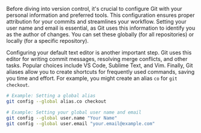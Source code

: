 Before diving into version control, it's crucial to configure Git with your personal information and preferred tools. This configuration ensures proper attribution for your commits and streamlines your workflow. Setting your user name and email is essential, as Git uses this information to identify you as the author of changes. You can set these globally (for all repositories) or locally (for a specific repository).

Configuring your default text editor is another important step. Git uses this editor for writing commit messages, resolving merge conflicts, and other tasks. Popular choices include VS Code, Sublime Text, and Vim. Finally, Git aliases allow you to create shortcuts for frequently used commands, saving you time and effort. For example, you might create an alias `co` for `git checkout`.

```bash
# Example: Setting a global alias
git config --global alias.co checkout
```

```bash
# Example: Setting your global user name and email
git config --global user.name "Your Name"
git config --global user.email "your.email@example.com"
```
